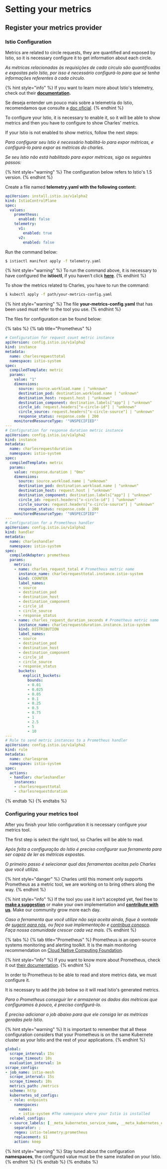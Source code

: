 # Setting your metrics

## Register your metrics provider

### Istio Configuration

Metrics are related to circle requests, they are quantified and exposed by Istio, so it is necessary configure it to get information about each circle.

_As métricas relacionadas às requisições de cada círculo são quantificadas e expostas pelo Istio, por isso é necessário configurá-lo para que se tenha informações referentes à cada círculo._

{% hint style="info" %}
If you want to learn more about Istio's telemetry, check out their [**documentation**](https://istio.io/docs/tasks/observability/metrics/)**.**

  Se deseja entender um pouco mais sobre a telemetria do Istio, recomendamos que consulte a [doc oficial](https://istio.io/docs/tasks/observability/metrics/).
{% endhint %}

To configure your Istio, it is necessary to enable it, so it will be able to show metrics and then you have to configure to show Charles' metrics. 

If your Istio is not enabled to show metrics, follow the next steps:

 _Para configurar seu Istio é necessário habilitá-lo para expor métricas, e configurá-lo para expor as métricas do charles._

_Se seu Istio não está habilitado para expor métricas, siga os seguintes passos:_

{% hint style="warning" %}
The configuration below refers to Istio's 1.5 version.
{% endhint %}

Create a file named  **telemetry.yaml  with the following content:** 

```yaml
apiVersion: install.istio.io/v1alpha2
kind: IstioControlPlane
spec:
  values:
    prometheus:
      enabled: false
    telemetry:
      v1:
        enabled: true
      v2:
        enabled: false
```

Run the command below:

```bash
$ istioctl manifest apply -f telemetry.yaml
```

{% hint style="warning" %}
To run the command above, it is necessary to have configured the **istioctl**, if you haven't click [**here**](https://istio.io/docs/setup/getting-started/#download). 
{% endhint %}

To show the metrics related to Charles, you have to run the command: 

```bash
$ kubectl apply -f path/your-metrics-config.yaml
```

{% hint style="warning" %}
The file **your-metrics-config.yaml** that has been used must refer to the tool you use.
{% endhint %}

The files for configuration can be found below: 

{% tabs %}
{% tab title="Prometheus" %}
```yaml
# Configuration for request count metric instance
apiVersion: config.istio.io/v1alpha2
kind: instance
metadata:
  name: charlesrequesttotal
  namespace: istio-system
spec:
  compiledTemplate: metric
  params:
    value: "1"
    dimensions:
      source: source.workload.name | "unknown"
      destination_pod: destination.workload.name | "unknown"
      destination_host: request.host | "unknown"
      destination_component: destination.labels["app"] | "unknown"
      circle_id: request.headers["x-circle-id"] | "unknown"
      circle_source: request.headers["x-circle-source"] | "unknown"
      response_status: response.code | 200
    monitoredResourceType: '"UNSPECIFIED"'
---
# Configuration for response duration metric instance
apiVersion: config.istio.io/v1alpha2
kind: instance
metadata: 
  name: charlesrequestduration
  namespace: istio-system
spec: 
  compiledTemplate: metric
  params: 
    value: response.duration | "0ms"
    dimensions:
      source: source.workload.name | "unknown"
      destination_pod: destination.workload.name | "unknown"
      destination_host: request.host | "unknown"
      destination_component: destination.labels["app"] | "unknown"
      circle_id: request.headers["x-circle-id"] | "unknown"
      circle_source: request.headers["x-circle-source"] | "unknown"
      response_status: response.code | 200
    monitoredResourceType: '"UNSPECIFIED"'
---     
# Configuration for a Prometheus handler
apiVersion: config.istio.io/v1alpha2
kind: handler
metadata:
  name: charleshandler
  namespace: istio-system
spec:
  compiledAdapter: prometheus
  params:  
    metrics:
    - name: charles_request_total # Prometheus metric name
      instance_name: charlesrequesttotal.instance.istio-system
      kind: COUNTER
      label_names:
      - source
      - destination_pod
      - destination_host
      - destination_component
      - circle_id
      - circle_source
      - response_status
    - name: charles_request_duration_seconds # Prometheus metric name
      instance_name: charlesrequestduration.instance.istio-system
      kind: DISTRIBUTION
      label_names:
      - source
      - destination_pod
      - destination_host
      - destination_component
      - circle_id
      - circle_source
      - response_status
      buckets:
        explicit_buckets:
          bounds:
          - 0.01
          - 0.025
          - 0.05
          - 0.1
          - 0.25
          - 0.5
          - 0.75
          - 1
          - 2.5
          - 5
          - 10
---
# Rule to send metric instances to a Prometheus handler
apiVersion: config.istio.io/v1alpha2
kind: rule
metadata:
  name: charlesprom
  namespace: istio-system
spec:
  actions:
  - handler: charleshandler
    instances:
    - charlesrequesttotal
    - charlesrequestduration
```
{% endtab %}
{% endtabs %}

### Configuring your metrics tool

After you finish your Istio configuration it is necessary configure your metrics tool.

The first step is select the right tool, so Charles will be able to read. 

_Após feita a configuração do Istio é preciso configurar sua ferramenta para ser capaz de ler as métricas expostas._

_O primeiro passo é selecionar qual das ferramentas aceitas pelo Charles que você utiliza._

{% hint style="danger" %}
Charles until this moment only supports Prometheus as a metric tool, we are working on to bring others along the way.
{% endhint %}

{% hint style="info" %}
If the tool you use it isn't accepted yet, feel free to [**make a suggestion**](https://github.com/ZupIT/charlescd/issues) or make your own implementation and [**contribute with us**](https://github.com/ZupIT/charlescd/blob/master/CONTRIBUTING.md). Make our community grow more each day.

_Caso a ferramenta que você utilize não seja aceita ainda, fique à vontade de_ [_sugerir para nós_](https://github.com/ZupIT/charlescd/issues)_, ou faça sua implementação e_ [_contribua conosco_](https://github.com/ZupIT/charlescd/blob/master/CONTRIBUTING.md)_. Faça nossa comunidade crescer cada vez mais._ 
{% endhint %}

{% tabs %}
{% tab title="Prometheus" %}
Prometheus is an open-source systems monitoring and alerting toolkit. It is the main monitoring recommendation on [Cloud Native Computing Foundation](https://cncf.io/).

{% hint style="info" %}
If you want to know more about Prometheus, check it out [their documentation](https://prometheus.io/).
{% endhint %}

In order to Prometheus to be able to read and store metrics data, we must configure it. 

It is necessary to add the job below so it will read Istio's generated metrics. 

_Para o Prometheus conseguir ler e armazenar os dados das métricas que configuramos à pouco, é preciso configurá-lo._

_É preciso adicionar o job abaixo para que ele consiga ler as métricas geradas pelo Istio._

{% hint style="warning" %}
It is important to remember that all these configuration considers that your Prometheus is on the same Kubernete cluster as your Istio and the rest of your applications. 
{% endhint %}

```yaml
global:
  scrape_interval: 15s
  scrape_timeout: 10s
  evaluation_interval: 1m
scrape_configs:
- job_name: istio-mesh
  scrape_interval: 15s
  scrape_timeout: 10s
  metrics_path: /metrics
  scheme: http
  kubernetes_sd_configs:
  - role: endpoints
    namespaces:
      names:
      - istio-system #The namespace where your Istio is installed
  relabel_configs:
  - source_labels: [__meta_kubernetes_service_name, __meta_kubernetes_endpoint_port_name]
    separator: ;
    regex: istio-telemetry;prometheus
    replacement: $1
    action: keep
```

{% hint style="warning" %}
Stay tuned about the configuration **namespaces**, the configured value must be the same installed on your Istio.
{% endhint %}
{% endtab %}
{% endtabs %}

## 



